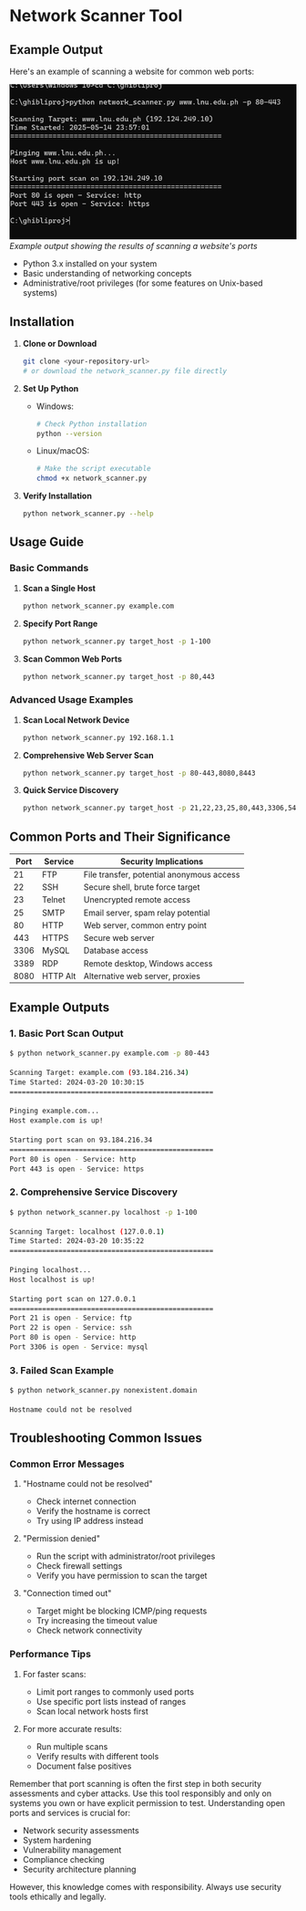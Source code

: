 # Network Scanner Tool



## Example Output

Here's an example of scanning a website for common web ports:

![Network Scanner Output](screenshots/scan_output.png)
*Example output showing the results of scanning a website's ports*


- Python 3.x installed on your system
- Basic understanding of networking concepts
- Administrative/root privileges (for some features on Unix-based systems)

## Installation

1. **Clone or Download**
   ```bash
   git clone <your-repository-url>
   # or download the network_scanner.py file directly
   ```

2. **Set Up Python**
   - Windows:
     ```bash
     # Check Python installation
     python --version
     ```
   - Linux/macOS:
     ```bash
     # Make the script executable
     chmod +x network_scanner.py
     ```

3. **Verify Installation**
   ```bash
   python network_scanner.py --help
   ```

## Usage Guide

### Basic Commands

1. **Scan a Single Host**
   ```bash
   python network_scanner.py example.com
   ```

2. **Specify Port Range**
   ```bash
   python network_scanner.py target_host -p 1-100
   ```

3. **Scan Common Web Ports**
   ```bash
   python network_scanner.py target_host -p 80,443
   ```

### Advanced Usage Examples

1. **Scan Local Network Device**
   ```bash
   python network_scanner.py 192.168.1.1
   ```

2. **Comprehensive Web Server Scan**
   ```bash
   python network_scanner.py target_host -p 80-443,8080,8443
   ```

3. **Quick Service Discovery**
   ```bash
   python network_scanner.py target_host -p 21,22,23,25,80,443,3306,5432
   ```



## Common Ports and Their Significance

| Port | Service | Security Implications |
|------|---------|---------------------|
| 21   | FTP     | File transfer, potential anonymous access |
| 22   | SSH     | Secure shell, brute force target |
| 23   | Telnet  | Unencrypted remote access |
| 25   | SMTP    | Email server, spam relay potential |
| 80   | HTTP    | Web server, common entry point |
| 443  | HTTPS   | Secure web server |
| 3306 | MySQL   | Database access |
| 3389 | RDP     | Remote desktop, Windows access |
| 8080 | HTTP Alt| Alternative web server, proxies |


## Example Outputs

### 1. Basic Port Scan Output
```bash
$ python network_scanner.py example.com -p 80-443

Scanning Target: example.com (93.184.216.34)
Time Started: 2024-03-20 10:30:15
==================================================

Pinging example.com...
Host example.com is up!

Starting port scan on 93.184.216.34
==================================================
Port 80 is open - Service: http
Port 443 is open - Service: https
```

### 2. Comprehensive Service Discovery
```bash
$ python network_scanner.py localhost -p 1-100

Scanning Target: localhost (127.0.0.1)
Time Started: 2024-03-20 10:35:22
==================================================

Pinging localhost...
Host localhost is up!

Starting port scan on 127.0.0.1
==================================================
Port 21 is open - Service: ftp
Port 22 is open - Service: ssh
Port 80 is open - Service: http
Port 3306 is open - Service: mysql
```

### 3. Failed Scan Example
```bash
$ python network_scanner.py nonexistent.domain

Hostname could not be resolved
```



## Troubleshooting Common Issues

### Common Error Messages

1. "Hostname could not be resolved"
   - Check internet connection
   - Verify the hostname is correct
   - Try using IP address instead

2. "Permission denied"
   - Run the script with administrator/root privileges
   - Check firewall settings
   - Verify you have permission to scan the target

3. "Connection timed out"
   - Target might be blocking ICMP/ping requests
   - Try increasing the timeout value
   - Check network connectivity

### Performance Tips

1. For faster scans:
   - Limit port ranges to commonly used ports
   - Use specific port lists instead of ranges
   - Scan local network hosts first

2. For more accurate results:
   - Run multiple scans
   - Verify results with different tools
   - Document false positives

Remember that port scanning is often the first step in both security assessments and cyber attacks. Use this tool responsibly and only on systems you own or have explicit permission to test. Understanding open ports and services is crucial for:

- Network security assessments
- System hardening
- Vulnerability management
- Compliance checking
- Security architecture planning

However, this knowledge comes with responsibility. Always use security tools ethically and legally.



